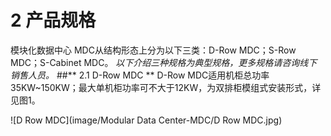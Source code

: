 # **2 产品规格**
模块化数据中心 MDC从结构形态上分为以下三类：D-Row MDC；S-Row MDC；S-Cabinet MDC。
*以下介绍三种规格为典型规格，更多规格请咨询线下销售人员。*
##** 2.1 D-Row MDC **
D-Row MDC适用机柜总功率35KW~150KW；最大单机柜功率可不大于12KW，为双排柜模组式安装形式，详见图1。

![D Row MDC](image/Modular Data Center-MDC/D Row MDC.jpg)
